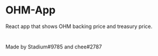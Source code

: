 # OHM-App
React app that shows OHM backing price and treasury price.

#

Made by Stadium#9785 and chee#2787
